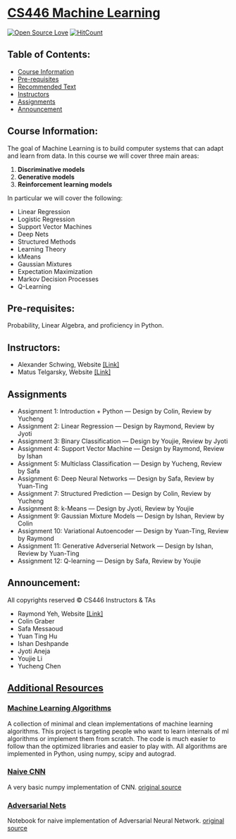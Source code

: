 # [CS446 Machine Learning](https://courses.engr.illinois.edu/cs446/sp2018/_site/index.html)

[![Open Source Love](https://badges.frapsoft.com/os/mit/mit.svg?v=102)](https://github.com/ellerbrock/open-source-badge/)
[![HitCount](http://hits.dwyl.io/namanUIUC/https://githubcom/namanUIUC/MachineLearning.svg)](http://hits.dwyl.io/namanUIUC/https://githubcom/namanUIUC/MachineLearning)

## Table of Contents:

* [Course Information](#course-information)
* [Pre-requisites](#pre-requisites)
* [Recommended Text](#recommended-text)
* [Instructors](#instructors)
* [Assignments](#assignments)
* [Announcement](#announcement)


## Course Information:
The goal of Machine Learning is to build computer systems that can adapt and learn from data. In this course we will cover three main areas: 

1. **Discriminative models**
1. **Generative models**
1. **Reinforcement learning models**

In particular we will cover the following: 

- Linear Regression
- Logistic Regression
- Support Vector Machines
- Deep Nets
- Structured Methods
- Learning Theory
- kMeans
- Gaussian Mixtures
- Expectation Maximization
- Markov Decision Processes
- Q-Learning

## Pre-requisites: 
Probability, Linear Algebra, and proficiency in Python. 

## Instructors:
- Alexander Schwing, Website [[Link]](http://www.alexander-schwing.de/)
- Matus Telgarsky, Website [[Link]](http://mjt.web.engr.illinois.edu/)

## Assignments

* Assignment 1: Introduction + Python — Design by Colin, Review by Yucheng
* Assignment 2: Linear Regression — Design by Raymond, Review by Jyoti
* Assignment 3: Binary Classification — Design by Youjie, Review by Jyoti
* Assignment 4: Support Vector Machine — Design by Raymond, Review by Ishan
* Assignment 5: Multiclass Classification — Design by Yucheng, Review by Safa
* Assignment 6: Deep Neural Networks — Design by Safa, Review by Yuan-Ting
* Assignment 7: Structured Prediction — Design by Colin, Review by Yucheng
* Assignment 8: k-Means — Design by Jyoti, Review by Youjie
* Assignment 9: Gaussian Mixture Models — Design by Ishan, Review by Colin
* Assignment 10: Variational Autoencoder — Design by Yuan-Ting, Review by Raymond
* Assignment 11: Generative Adverserial Network — Design by Ishan, Review by Yuan-Ting
* Assignment 12: Q-learning — Design by Safa, Review by Youjie

## Announcement:
All copyrights reserved © CS446 Instructors & TAs

* Raymond Yeh, Website [[Link]](http://www.isle.illinois.edu/~yeh17/)
* Colin Graber
* Safa Messaoud
* Yuan Ting Hu
* Ishan Deshpande
* Jyoti Aneja
* Youjie Li
* Yucheng Chen


## [Additional Resources](Resources)

### [Machine Learning Algorithms](Resources/ML_Algorithms)

A collection of minimal and clean implementations of machine learning algorithms. This project is targeting people who want to learn internals of ml algorithms or implement them from scratch.
The code is much easier to follow than the optimized libraries and easier to play with.
All algorithms are implemented in Python, using numpy, scipy and autograd.

### [Naive CNN](Resources/NaiveCNN)

A very basic numpy implementation of CNN.
[original source](https://github.com/integeruser/MNIST-cnn)

### [Adversarial Nets](Resources/adversarial-mnist)

Notebook for naive implementation of Adversarial Neural Network.
[original source](https://github.com/michbad/adversarial-mnist)
